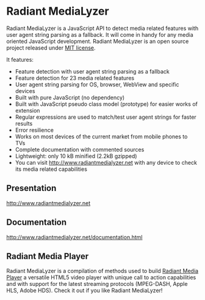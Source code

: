 Radiant MediaLyzer
===============
Radiant MediaLyzer is a JavaScript API to detect media related features with user agent string parsing as a fallback. It will come in handy for any media oriented JavaScript development.
Radiant MediaLyzer is an open source project released under <a href="http://www.radiantmedialyzer.net/license.html">MIT license</a>.

It features:
<ul>
    <li>Feature detection with user agent string parsing as a fallback</li>
    <li>Feature detection for 23 media related features</li>
    <li>User agent string parsing for OS, browser, WebView and specific devices</li>
    <li>Built with pure JavaScript (no dependency)</li>
    <li>Built with JavaScript pseudo class model (prototype) for easier works of extension</li>
    <li>Regular expressions are used to match/test user agent strings for faster results</li>
    <li>Error resilience</li>
    <li>Works on most devices of the current market from mobile phones to TVs</li>
    <li>Complete documentation with commented sources</a></li>
    <li>Lightweight: only 10 kB minified (2.2kB gzipped)</li>
    <li>You can visit <a href="http://www.radiantmedialyzer.net">http://www.radiantmedialyzer.net</a> with any device to check its media related capabilities</li> 
</ul>

Presentation
-------------
<a href="http://www.radiantmedialyzer.net">http://www.radiantmedialyzer.net</a>

Documentation
-------------
<a href="http://www.radiantmedialyzer.net/documentation.html">http://www.radiantmedialyzer.net/documentation.html</a>

Radiant Media Player
-------------
Radiant MediaLyzer is a compilation of methods used to build <a href="https://www.radiantmediaplayer.com">Radiant Media Player</a> a versatile HTML5 video player with unique call to action capabilities and with support for the latest streaming protocols (MPEG-DASH, Apple HLS, Adobe HDS). Check it out if you like Radiant MediaLyzer!
